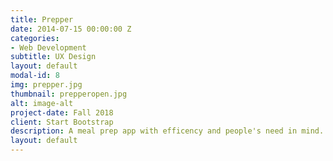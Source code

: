 ```yaml
---
title: Prepper
date: 2014-07-15 00:00:00 Z
categories:
- Web Development
subtitle: UX Design 
layout: default
modal-id: 8
img: prepper.jpg
thumbnail: prepperopen.jpg
alt: image-alt
project-date: Fall 2018
client: Start Bootstrap
description: A meal prep app with efficency and people's need in mind. Prepper aims for simplicity and takes into consideration the users dietary restrictions and allergies. People have busy lives and Prepper can help them save time and money. Click on the link <a href-"https://invis.io/GZPJ2FFQ3E2#/335954691_OpenPage" target="_blank">here</a> to view.
layout: default
---
```

